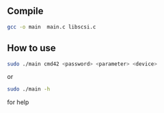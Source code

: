 
## Compile
```bash
gcc -o main  main.c libscsi.c

```

## How to use
```bash
sudo ./main cmd42 <password> <parameter> <device>
```

or 

```bash
sudo ./main -h 
```
for help
